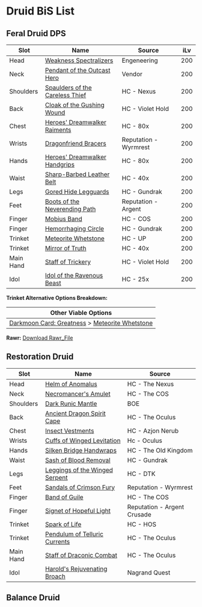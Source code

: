 # Druid BiS List
## Feral Druid DPS
|  Slot           | Name                                                                                   | Source                     | iLv                        |
|-----------------|----------------------------------------------------------------------------------------|----------------------------|----------------------------|
| Head            | [Weakness Spectralizers](https://wotlk.evowow.com/?item=42550)                         | Engeneering                | 200                        |
| Neck            | [Pendant of the Outcast Hero](https://wotlk.evowow.com/?item=40678)                    | Vendor                     | 200                        |
| Shoulders       | [Spaulders of the Careless Thief](https://wotlk.evowow.com/?item=37139)                | HC - Nexus                 | 200                        |
| Back            | [Cloak of the Gushing Wound](https://wotlk.evowow.com/?item=43406)                     | HC - Violet Hold           | 200                        |
| Chest           | [Heroes' Dreamwalker Raiments](https://wotlk.evowow.com/?item=39554)                   | HC - 80x                   | 200                        |
| Wrists          | [Dragonfriend Bracers](https://wotlk.evowow.com/?item=44203)                           | Reputation - Wyrmrest      | 200                        |
| Hands           | [Heroes' Dreamwalker Handgrips](https://wotlk.evowow.com/?item=39557)                  | HC - 80x                   | 200                        |
| Waist           | [Sharp-Barbed Leather Belt](https://wotlk.evowow.com/?item=37194)                      | HC - 40x                   | 200                        |
| Legs            | [Gored Hide Legguards](https://wotlk.evowow.com/?item=37644)                           | HC - Gundrak               | 200                        |
| Feet            | [Boots of the Neverending Path](https://wotlk.evowow.com/?item=44297)                  | Reputation - Argent        | 200                        |
| Finger          | [Mobius Band](https://wotlk.evowow.com/?item=37685)                                    | HC - COS                   | 200                        |
| Finger          | [Hemorrhaging Circle](https://wotlk.evowow.com/?item=37642)                            | HC - Gundrak               | 200                        |
| Trinket         | [Meteorite Whetstone](https://wotlk.evowow.com/?item=37390)                            | HC - UP                    | 200                        |
| Trinket         | [Mirror of Truth](https://wotlk.evowow.com/?item=40684)                                | HC - 40x                   | 200                        |
| Main Hand       | [Staff of Trickery](https://wotlk.evowow.com/?item=37883)                              | HC - Violet Hold           | 200                        |
| Idol            | [Idol of the Ravenous Beast](https://wotlk.evowow.com/?item=40713)                     | HC - 25x                   | 200                        |

**Trinket Alternative Options Breakdown:**

|  Other Viable Options    |
|--------------------------|
| [Darkmoon Card: Greatness](https://wotlk.evowow.com/?item=44253) > [Meteorite Whetstone](https://wotlk.evowow.com/?item=37390)    |

**Rawr:**
[Download Rawr_File](https://downgit.github.io/#/home?url=https://github.com/boros7266/World-of-Warcraft-3.3.5-Complete-PvE-BiS-Pre-Raid-List/blob/main/Rawr_Files/Feral_DPS_Pre_Naxx.xml)

## Restoration Druid
|  Slot           | Name                                                                                   | Source                     |
|-----------------|----------------------------------------------------------------------------------------|----------------------------|
| Head            | [Helm of Anomalus](https://wotlk.evowow.com/?item=37149)                               | HC - The Nexus             |
| Neck            | [Necromancer's Amulet](https://wotlk.evowow.com/?item=40678)                           | HC - The COS               |
| Shoulders       | [Dark Runic Mantle](https://wotlk.evowow.com/?item=37673)                              | BOE                        |
| Back            | [Ancient Dragon Spirit Cape](https://wotlk.evowow.com/?item=37291)                     | HC - The Oculus            |
| Chest           | [Insect Vestments](https://wotlk.evowow.com/?item=37236)                               | HC - Azjon Nerub           |
| Wrists          | [Cuffs of Winged Levitation](https://wotlk.evowow.com/?item=37361)                     | Hc - Oculus                |
| Hands           | [Silken Bridge Handwraps](https://wotlk.evowow.com/?item=43287)                        | HC - The Old Kingdom       |
| Waist           | [Sash of Blood Removal](https://wotlk.evowow.com/?item=37643)                          | HC - Gundrak               |
| Legs            | [Leggings of the Winged Serpent](https://wotlk.evowow.com/?item=37791)                 | HC - DTK                   |
| Feet            | [Sandals of Crimson Fury](https://wotlk.evowow.com/?item=44202)                        | Reputation - Wyrmrest      |
| Finger          | [Band of Guile](https://wotlk.evowow.com/?item=37694)                                  | HC - The COS               |
| Finger          | [Signet of Hopeful Light](https://wotlk.evowow.com/?item=37642)                        | Reputation - Argent Crusade|
| Trinket         | [Spark of Life](https://wotlk.evowow.com/?item=37657)                                  | HC - HOS                   |
| Trinket         | [Pendulum of Telluric Currents](https://wotlk.evowow.com/?item=37264)                  | HC - The Oculus            |
| Main Hand       | [Staff of Draconic Combat](https://wotlk.evowow.com/?item=37360)                       | HC - The Oculus            |
| Idol            | [Harold's Rejuvenating Broach](https://wotlk.evowow.com/?item=25643)                   | Nagrand Quest              |

## Balance Druid
